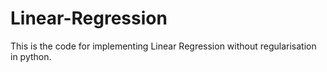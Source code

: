 # Linear-Regression
This is the code for implementing Linear Regression without regularisation in python.
